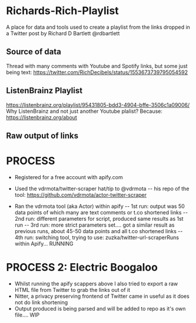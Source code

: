 # Richards-Rich-Playlist
A place for data and tools used to create a playlist from the links dropped in a Twitter post by Richard D Bartlett @rdbartlett

## Source of data
Thread with many comments with Youtube and Spotify links, but some just being text:
https://twitter.com/RichDecibels/status/1553673739795054592

## ListenBrainz Playlist
https://listenbrainz.org/playlist/95431805-bdd3-4904-bffe-3506c1a09006/
Why ListenBrainz and not just another Youtube plalist? Because: https://listenbrainz.org/about 

## Raw output of links
 <INSERT LINK>



# PROCESS
- Registered for a free account with apify.com
- Used the vdrmota/twitter-scraper hat/tip to @vdrmota
-- his repo of the tool: https://github.com/vdrmota/actor-twitter-scraper

- Ran the vdrmota tool (aka Actor) within apify
-- 1st run: output was 50 data points of which many are text comments or t.co shortened links
-- 2nd run: different parameters for script, produced same results as 1st run
-- 3rd run: more strict parameters set.... got a similar result as previous runs, about 45-50 data points and all t.co shortened links
-- 4th run: switching tool, trying to use: zuzka/twitter-url-scraperRuns within Apify... RUNNING


# PROCESS 2: Electric Boogaloo
- Whilst running the apify scappers above I also tried to export a raw HTML file from Twitter to grab the links out of it
- Nitter, a privacy preserving frontend of Twitter came in useful as it does not do link shortening
- Output produced is being parsed and will be added to repo as it's own file.... WIP
